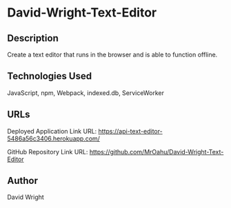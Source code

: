 # David-Wright-Text-Editor

## Description
 
Create a text editor that runs in the browser and is able to function offline.

## Technologies Used

JavaScript, npm, Webpack, indexed.db, ServiceWorker

## URLs

Deployed Application Link URL: https://api-text-editor-5486a56c3406.herokuapp.com/

GitHub Repository Link URL: https://github.com/MrOahu/David-Wright-Text-Editor

## Author

David Wright
